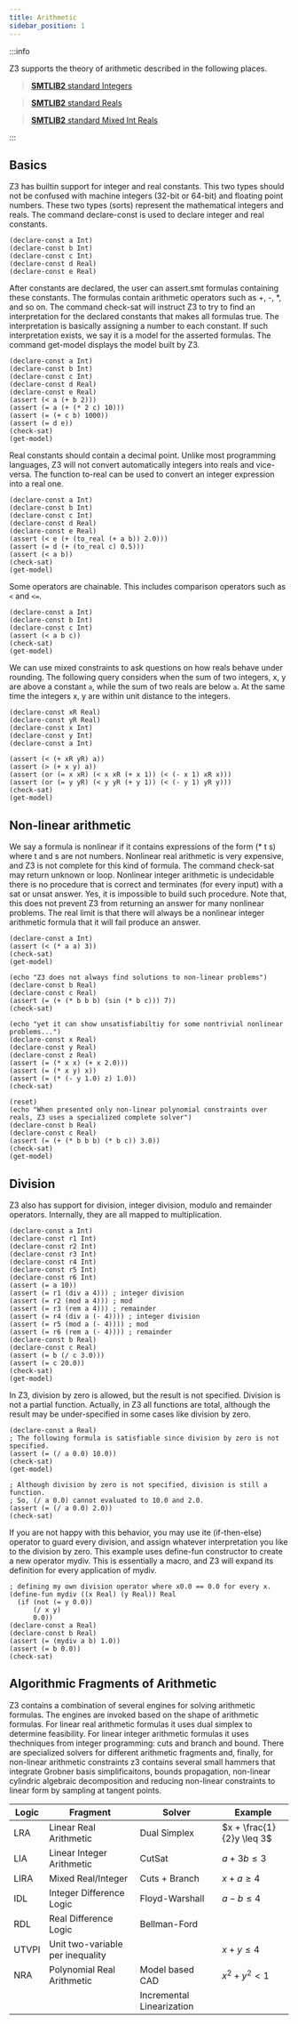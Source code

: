 ```yaml
--- 
title: Arithmetic
sidebar_position: 1
---
```


:::info

Z3 supports the theory of arithmetic described in the following places.

>  [**SMTLIB2** standard Integers](http://smtlib.cs.uiowa.edu/theories-Ints.shtml)

>  [**SMTLIB2** standard Reals](http://smtlib.cs.uiowa.edu/theories-Reals.shtml)

>  [**SMTLIB2** standard Mixed Int Reals](http://smtlib.cs.uiowa.edu/theories-Reals_Ints.shtml)

:::

## Basics

Z3 has builtin support for integer and real constants. This two types should not be confused with machine integers (32-bit or 64-bit) and floating point numbers. These two types (sorts) represent the mathematical integers and reals. The command declare-const is used to declare integer and real constants.

```z3
(declare-const a Int)
(declare-const b Int)
(declare-const c Int)
(declare-const d Real)
(declare-const e Real)
```


After constants are declared, the user can assert.smt formulas containing these constants. The formulas contain arithmetic operators such as +, -, *, and so on. The command check-sat will instruct Z3 to try to find an interpretation for the declared constants that makes all formulas true. The interpretation is basically assigning a number to each constant. If such interpretation exists, we say it is a model for the asserted formulas. The command get-model displays the model built by Z3.

```z3
(declare-const a Int)
(declare-const b Int)
(declare-const c Int)
(declare-const d Real)
(declare-const e Real)
(assert (< a (+ b 2)))
(assert (= a (+ (* 2 c) 10)))
(assert (= (+ c b) 1000))
(assert (= d e))
(check-sat)
(get-model)
```

Real constants should contain a decimal point. Unlike most programming languages, Z3 will not convert automatically integers into reals and vice-versa. The function to-real can be used to convert an integer expression into a real one.

```z3
(declare-const a Int)
(declare-const b Int)
(declare-const c Int)
(declare-const d Real)
(declare-const e Real)
(assert (< e (+ (to_real (+ a b)) 2.0)))
(assert (= d (+ (to_real c) 0.5)))
(assert (< a b))
(check-sat)
(get-model)
```

Some operators are chainable. This includes comparison operators such as `<` and `<=`. 

```z3
(declare-const a Int)
(declare-const b Int)
(declare-const c Int)
(assert (< a b c))
(check-sat)
(get-model)
```

We can use mixed constraints to ask questions on how reals behave under rounding.
The following query considers when the sum of two integers, x, y are above a constant `a`, 
while the sum of two reals are below `a`. At the same time the integers x, y are within unit distance
to the integers. 

```z3
(declare-const xR Real)
(declare-const yR Real)
(declare-const x Int)
(declare-const y Int)
(declare-const a Int)

(assert (< (+ xR yR) a))
(assert (> (+ x y) a))
(assert (or (= x xR) (< x xR (+ x 1)) (< (- x 1) xR x)))
(assert (or (= y yR) (< y yR (+ y 1)) (< (- y 1) yR y)))
(check-sat)
(get-model)
```

## Non-linear arithmetic


We say a formula is nonlinear if it contains expressions of the form (* t s) where t and s are not numbers. Nonlinear real arithmetic is very expensive, and Z3 is not complete for this kind of formula. The command check-sat may return unknown or loop. Nonlinear integer arithmetic is undecidable there is no procedure that is correct and terminates (for every input) with a sat or unsat answer. Yes, it is impossible to build such procedure. Note that, this does not prevent Z3 from returning an answer for many nonlinear problems. The real limit is that there will always be a nonlinear integer arithmetic formula that it will fail produce an answer.

```z3
(declare-const a Int)
(assert (< (* a a) 3))
(check-sat)
(get-model)

(echo "Z3 does not always find solutions to non-linear problems")
(declare-const b Real)
(declare-const c Real)
(assert (= (+ (* b b b) (sin (* b c))) 7))
(check-sat)

(echo "yet it can show unsatisfiabiltiy for some nontrivial nonlinear problems...")
(declare-const x Real)
(declare-const y Real)
(declare-const z Real)
(assert (= (* x x) (+ x 2.0)))
(assert (= (* x y) x))
(assert (= (* (- y 1.0) z) 1.0))
(check-sat)

(reset)
(echo "When presented only non-linear polynomial constraints over reals, Z3 uses a specialized complete solver")
(declare-const b Real)
(declare-const c Real)
(assert (= (+ (* b b b) (* b c)) 3.0))
(check-sat)
(get-model)
```

## Division


Z3 also has support for division, integer division, modulo and remainder operators. Internally, they are all mapped to multiplication.

```z3
(declare-const a Int)
(declare-const r1 Int)
(declare-const r2 Int)
(declare-const r3 Int)
(declare-const r4 Int)
(declare-const r5 Int)
(declare-const r6 Int)
(assert (= a 10))
(assert (= r1 (div a 4))) ; integer division
(assert (= r2 (mod a 4))) ; mod
(assert (= r3 (rem a 4))) ; remainder
(assert (= r4 (div a (- 4)))) ; integer division
(assert (= r5 (mod a (- 4)))) ; mod
(assert (= r6 (rem a (- 4)))) ; remainder
(declare-const b Real)
(declare-const c Real)
(assert (= b (/ c 3.0)))
(assert (= c 20.0))
(check-sat)
(get-model)
```

In Z3, division by zero is allowed, but the result is not specified. Division is not a partial function. Actually, in Z3 all functions are total, although the result may be under-specified in some cases like division by zero.

```z3
(declare-const a Real)
; The following formula is satisfiable since division by zero is not specified.
(assert (= (/ a 0.0) 10.0)) 
(check-sat)
(get-model)

; Although division by zero is not specified, division is still a function.
; So, (/ a 0.0) cannot evaluated to 10.0 and 2.0.
(assert (= (/ a 0.0) 2.0)) 
(check-sat)
```

If you are not happy with this behavior, you may use ite (if-then-else) operator to guard every division, and assign whatever interpretation you like to the division by zero. This example uses define-fun constructor to create a new operator mydiv. This is essentially a macro, and Z3 will expand its definition for every application of mydiv.

```z3
; defining my own division operator where x0.0 == 0.0 for every x.
(define-fun mydiv ((x Real) (y Real)) Real
  (if (not (= y 0.0))
      (/ x y)
      0.0))
(declare-const a Real)
(declare-const b Real)
(assert (= (mydiv a b) 1.0))
(assert (= b 0.0))
(check-sat)
```

## Algorithmic Fragments of Arithmetic

Z3 contains a combination of several engines for solving arithmetic formulas.
The engines are invoked based on the shape of arithmetic formulas. 
For linear real arithmetic formulas it uses dual simplex to determine feasibility.
For linear integer arithmetic formulas it uses thechniques from integer programming: cuts and branch and bound.
There are specialized solvers for different arithmetic fragments and, finally, for non-linear arithmetic
constraints z3 contains several small hammers that integrate Grobner basis simplificaitons, bounds propagation, 
non-linear cylindric algebraic decomposition and reducing non-linear constraints to linear form by sampling at tangent points.

  Logic| Fragment                          | Solver                    | Example                   
|------|-----------------------------------|---------------------------|---------------------------|
| LRA  | Linear Real Arithmetic            | Dual Simplex              |  $x + \frac{1}{2}y \leq 3$|
| LIA  | Linear Integer Arithmetic         | CutSat                    | $a + 3b \leq 3$           |
| LIRA | Mixed Real/Integer                | Cuts + Branch             | $x + a \geq 4$            |
| IDL  | Integer Difference Logic          | Floyd-Warshall            | $a - b \leq 4$            |
| RDL  | Real Difference Logic             | Bellman-Ford              |                           |
|UTVPI | Unit two-variable per inequality  |                           | $x + y \leq 4$            |
| NRA  | Polynomial Real Arithmetic        | Model based CAD           | $x^2 + y^2 < 1$           |
|      |                                   | Incremental Linearization |                           |
